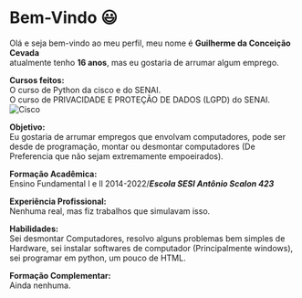 <!DOCTYPE html>
<html>

<head>
  <meta charset="utf-8">
  <meta name="viewport" content="width=device-width, initial-scale=1.0">
  <title>Perfil</title>
  <link rel="stylesheet" href="https://stackedit.io/style.css" />
</head>

<body class="stackedit">
  <div class="stackedit__html"><h1 id="bem-vindo-😃">Bem-Vindo 😃</h1>
<p>Olá e seja bem-vindo ao meu perfil, meu nome é <strong>Guilherme da Conceição Cevada</strong><br>
atualmente tenho <strong>16 anos</strong>, mas eu gostaria de arrumar algum emprego.</p>
<p><strong>Cursos feitos:</strong><br>
O curso de Python  da cisco e do SENAI.<br>
O curso de PRIVACIDADE E PROTEÇÃO DE DADOS (LGPD) do SENAI.<br>
<img src="https://dwglogo.com/wp-content/uploads/2016/05/Cisco_logo_full-1024x576.png" alt="Cisco"></p>
<p><strong>Objetivo:</strong><br>
Eu gostaria de arrumar empregos que envolvam computadores, pode ser desde de programação, montar ou desmontar computadores (De Preferencia que não sejam extremamente empoeirados).</p>
<p><strong>Formação Acadêmica:</strong><br>
Ensino Fundamental l e ll 2014-2022/<em><strong>Escola SESI Antônio Scalon 423</strong></em></p>
<p><strong>Experiência Profissional:</strong><br>
Nenhuma real, mas fiz trabalhos que simulavam isso.</p>
<p><strong>Habilidades:</strong><br>
Sei desmontar Computadores, resolvo alguns problemas bem simples de Hardware, sei instalar softwares de computador (Principalmente windows), sei programar em python, um pouco de HTML.</p>
<p><strong>Formação Complementar:</strong><br>
Ainda nenhuma.</p>
</div>
</body>

</html>
